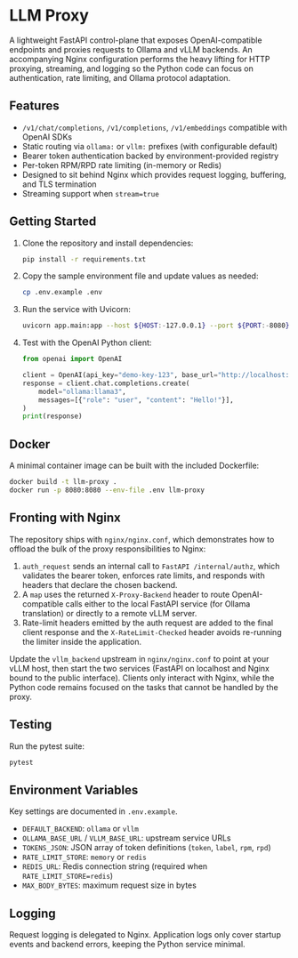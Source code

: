 # LLM Proxy

A lightweight FastAPI control-plane that exposes OpenAI-compatible endpoints and proxies
requests to Ollama and vLLM backends. An accompanying Nginx configuration performs the heavy
lifting for HTTP proxying, streaming, and logging so the Python code can focus on authentication,
rate limiting, and Ollama protocol adaptation.

## Features

- `/v1/chat/completions`, `/v1/completions`, `/v1/embeddings` compatible with OpenAI SDKs
- Static routing via `ollama:` or `vllm:` prefixes (with configurable default)
- Bearer token authentication backed by environment-provided registry
- Per-token RPM/RPD rate limiting (in-memory or Redis)
- Designed to sit behind Nginx which provides request logging, buffering, and TLS termination
- Streaming support when `stream=true`

## Getting Started

1. Clone the repository and install dependencies:

   ```bash
   pip install -r requirements.txt
   ```

2. Copy the sample environment file and update values as needed:

   ```bash
   cp .env.example .env
   ```

3. Run the service with Uvicorn:

   ```bash
   uvicorn app.main:app --host ${HOST:-127.0.0.1} --port ${PORT:-8080}
   ```

4. Test with the OpenAI Python client:

   ```python
   from openai import OpenAI

   client = OpenAI(api_key="demo-key-123", base_url="http://localhost:8080/v1")
   response = client.chat.completions.create(
       model="ollama:llama3",
       messages=[{"role": "user", "content": "Hello!"}],
   )
   print(response)
   ```

## Docker

A minimal container image can be built with the included Dockerfile:

```bash
docker build -t llm-proxy .
docker run -p 8080:8080 --env-file .env llm-proxy
```

## Fronting with Nginx

The repository ships with `nginx/nginx.conf`, which demonstrates how to offload the bulk of the
proxy responsibilities to Nginx:

1. `auth_request` sends an internal call to `FastAPI /internal/authz`, which validates the bearer
   token, enforces rate limits, and responds with headers that declare the chosen backend.
2. A `map` uses the returned `X-Proxy-Backend` header to route OpenAI-compatible calls either to
   the local FastAPI service (for Ollama translation) or directly to a remote vLLM server.
3. Rate-limit headers emitted by the auth request are added to the final client response and the
   `X-RateLimit-Checked` header avoids re-running the limiter inside the application.

Update the `vllm_backend` upstream in `nginx/nginx.conf` to point at your vLLM host, then start the
two services (FastAPI on localhost and Nginx bound to the public interface). Clients only interact
with Nginx, while the Python code remains focused on the tasks that cannot be handled by the proxy.

## Testing

Run the pytest suite:

```bash
pytest
```

## Environment Variables

Key settings are documented in `.env.example`.

- `DEFAULT_BACKEND`: `ollama` or `vllm`
- `OLLAMA_BASE_URL` / `VLLM_BASE_URL`: upstream service URLs
- `TOKENS_JSON`: JSON array of token definitions (`token`, `label`, `rpm`, `rpd`)
- `RATE_LIMIT_STORE`: `memory` or `redis`
- `REDIS_URL`: Redis connection string (required when `RATE_LIMIT_STORE=redis`)
- `MAX_BODY_BYTES`: maximum request size in bytes

## Logging

Request logging is delegated to Nginx. Application logs only cover startup events and backend
errors, keeping the Python service minimal.

